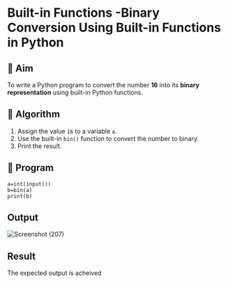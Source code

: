# Built-in Functions -Binary Conversion Using Built-in Functions in Python

## 🎯 Aim
To write a Python program to convert the number **16** into its **binary representation** using built-in Python functions.

## 🧠 Algorithm
1. Assign the value `16` to a variable `a`.
2. Use the built-in `bin()` function to convert the number to binary.
3. Print the result.

## 🧾 Program
```
a=int(input())
b=bin(a)
print(b)
```


## Output
![Screenshot (207)](https://github.com/user-attachments/assets/3029d257-404e-478e-8584-87555bdcf077)

## Result
The expected output is acheived
